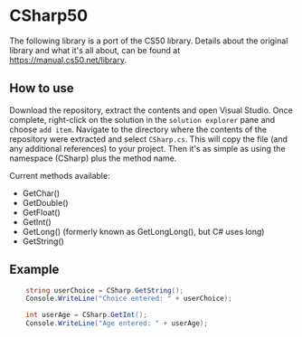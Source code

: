# CSharp50

The following library is a port of the CS50 library. Details about the original library and what it's all about, can be found at https://manual.cs50.net/library.

## How to use

Download the repository, extract the contents and open Visual Studio. Once complete, right-click on the solution in the `solution explorer` pane and choose `add item`. Navigate to the directory where the contents of the repository were extracted and select `CSharp.cs`. This will copy the file (and any additional references) to your project. Then it's as simple as using the namespace (CSharp) plus the method name.

Current methods available:

- GetChar()
- GetDouble()
- GetFloat()
- GetInt()
- GetLong() (formerly known as GetLongLong(), but C# uses long)
- GetString()

## Example

```csharp
    string userChoice = CSharp.GetString();
    Console.WriteLine("Choice entered: " + userChoice);

    int userAge = CSharp.GetInt();
    Console.WriteLine("Age entered: " + userAge);
```
